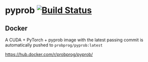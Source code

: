 # pyprob [![Build Status](https://travis-ci.org/probprog/pyprob.svg?branch=0.10.0)](https://travis-ci.org/probprog/pyprob)

## Docker

A CUDA + PyTorch + pyprob image with the latest passing commit is automatically pushed to `probprog/pyprob:latest`

https://hub.docker.com/r/probprog/pyprob/
